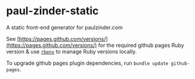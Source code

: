 # paul-zinder-static

A static front-end generator for paulzinder.com

See [https://pages.github.com/versions/](https://pages.github.com/versions/) for the required github pages Ruby version & use [`rbenv`](https://github.com/rbenv/rbenv#installation) to manage Ruby versions locally.

To upgrade github pages plugin dependencies, run `bundle update github-pages`.

